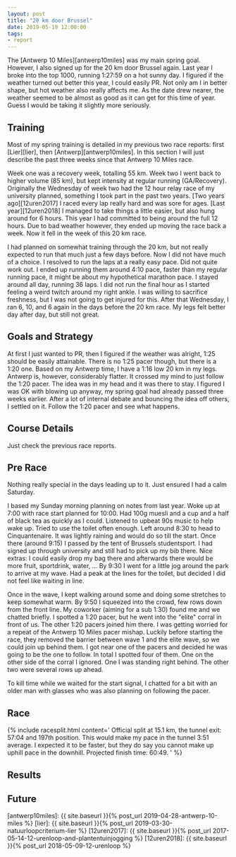 ```yaml
---
layout: post
title: "20 km door Brussel"
date: 2019-05-19 12:00:00
tags:
- report
---
```


The [Antwerp 10 Miles][antwerp10miles] was my main spring goal. However, I also
signed up for the 20 km door Brussel again. Last year I broke into the top
1000, running 1:27:59 on a hot sunny day. I figured if the weather turned out
better this year, I could easily PR. Not only am I in better shape, but hot
weather also really affects me. As the date drew nearer, the weather seemed to
be almost as good as it can get for this time of year. Guess I would be taking
it slightly more seriously.

## Training

Most of my spring training is detailed in my previous two race reports: first
[Lier][lier], then [Antwerp][antwerp10miles]. In this section I will just
describe the past three weeks since that Antwerp 10 Miles race.

Week one was a recovery week, totalling 55 km. Week two I went back to higher
volume (85 km), but kept intensity at regular running (GA/Recovery). Originally
the Wednesday of week two had the 12 hour relay race of my university planned,
something I took part in the past two years. [Two years ago][12uren2017] I
raced every lap really hard and was sore for ages. [Last year][12uren2018] I
managed to take things a little easier, but also hung around for 6 hours. This
year I had committed to being around the full 12 hours. Due to bad weather
however, they ended up moving the race back a week. Now it fell in the week of
this 20 km race.

I had planned on somewhat training through the 20 km, but not really expected
to run that much just a few days before. Now I did not have much of a choice. I
resolved to run the laps at a really easy pace. Did not quite work out. I ended
up running them around 4:10 pace, faster than my regular running pace, it might
be about my hypothetical marathon pace. I stayed around all day, running 36
laps. I did not run the final hour as I started feeling a weird twitch around
my right ankle. I was willing to sacrifice freshness, but I was not going to
get injured for this. After that Wednesday, I ran 6, 10, and 6 again in the
days before the 20 km race. My legs felt better day after day, but still not
great.

## Goals and Strategy

At first I just wanted to PR, then I figured if the weather was alright, 1:25
should be easily attainable. There is no 1:25 pacer though, but there is a 1:20
one.  Based on my Antwerp time, I have a 1:16 low 20 km in my legs. Antwerp is,
however, considerably flatter. It crossed my mind to just follow the 1:20
pacer.  The idea was in my head and it was there to stay. I figured I was OK
with blowing up anyway, my spring goal had already passed three weeks earlier.
After a lot of internal debate and bouncing the idea off others, I settled on
it. Follow the 1:20 pacer and see what happens.

## Course Details

Just check the previous race reports.

<!-- TODO Link those old ones -->

## Pre Race

Nothing really special in the days leading up to it. Just ensured I had a calm
Saturday.

I based my Sunday morning planning on notes from last year. Woke up at 7:00
with race start planned for 10:00.  Had 100g muesli and a cup and a half of
black tea as quickly as I could.  Listened to upbeat 90s music to help wake up.
Tried to use the toilet often enough. Left around 8:30 to head to
Cinquantenaire. It was lightly raining and would do so till the start. Once
there (around 9:15) I passed by the tent of Brussels studentsport. I had signed
up through university and still had to pick up my bib there. Nice extras: I
could easily drop my bag there and afterwards there would be more fruit,
sportdrink, water, ... By 9:30 I went for a little jog around the park to
arrive at my wave. Had a peak at the lines for the toilet, but decided I did
not feel like waiting in line.

Once in the wave, I kept walking around some and doing some stretches to keep
somewhat warm. By 9:50 I squeezed into the crowd, few rows down from the front
line. My coworker (aiming for a sub 1:30) found me and we chatted briefly. I
spotted a 1:20 pacer, but he went into the "elite" corral in front of us. The
other 1:20 pacers joined him there. I was getting worried for a repeat of the
Antwerp 10 Miles pacer mishap. Luckily before starting the race, they removed
the barrier between wave 1 and the elite wave, so we could join up behind them.
I got near one of the pacers and decided he was going to be the one to follow.
In total I spotted four of them. One on the other side of the corral I ignored.
One I was standing right behind. The other two were several rows up ahead.

To kill time while we waited for the start signal, I chatted for a bit with an
older man with glasses who was also planning on following the pacer.

## Race


{% include racesplit.html content='
Official split at 15.1 km, the tunnel exit: 57:04 and 197th position. This
would make my pace in the tunnel 3:51 average. I expected it to be faster,
but they do say you cannot make up uphill pace in the downhill. Projected
finish time: 60:49.
' %}

## Results


## Future


[strava]: https://www.strava.com/activities/2379454884
[results]: http://www.chronorace.be/Classements/classement.aspx?eventId=1187184795226934&IdClassement=19130&mode=large
[tinman]: http://www.runfastcoach.com/calc2/index.php
[antwerp10miles]: {{ site.baseurl }}{% post_url 2019-04-28-antwerp-10-miles %}
[lier]: {{ site.baseurl }}{% post_url 2019-03-30-natuurloopcriterium-lier %}
[12uren2017]: {{ site.baseurl }}{% post_url 2017-05-14-12-urenloop-and-plantentuinjogging %}
[12uren2018]: {{ site.baseurl }}{% post_url 2018-05-09-12-urenloop %}
